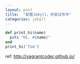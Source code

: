 ```yaml
---
layout: post
title:  "配置Jekyll，并尝试写作"
categories: jekyll
---
```



```ruby
def print_hi(name)
  puts "Hi, #{name}"
end
print_hi('Tom')
```


ref: http://vagrantcoder.github.io/




